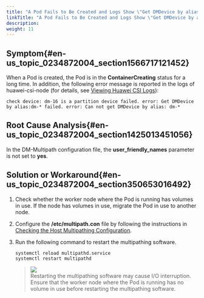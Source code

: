 ```yaml
---
title: "A Pod Fails to Be Created and Logs Show \"Get DMDevice by alias: dm-* failed\""
linkTitle: "A Pod Fails to Be Created and Logs Show \"Get DMDevice by alias: dm-* failed\""
description: 
weight: 11
---
```


## Symptom{#en-us_topic_0234872004_section1566717121452}

When a Pod is created, the Pod is in the  **ContainerCreating**  status for a long time. In addition, the following error message is reported in the logs of huawei-csi-node \(for details, see  [Viewing Huawei CSI Logs](/docs/common-operations/collecting-information/viewing-huawei-csi-logs)\):

```
check device: dm-16 is a partition device failed. error: Get DMDevice by alias:dm-* failed. error: Can not get DMDevice by alias: dm-*
```

## Root Cause Analysis{#en-us_topic_0234872004_section1425013451056}

In the DM-Multipath configuration file, the  **user\_friendly\_names**  parameter is not set to  **yes**.

## Solution or Workaround{#en-us_topic_0234872004_section350653016492}

1.  Check whether the worker node where the Pod is running has volumes in use. If the node has volumes in use, migrate the Pod in use to another node.
2.  Configure the  **/etc/multipath.con**  file by following the instructions in  [Checking the Host Multipathing Configuration](/docs/installation-and-deployment/installation-preparations/checking-the-host-multipathing-configuration).
3.  Run the following command to restart the multipathing software.

    ```
    systemctl reload multipathd.service
    systemctl restart multipathd
    ```

    >![](/css-docs/public_sys-resources/en-us/icon-notice.gif)  
    >Restarting the multipathing software may cause I/O interruption. Ensure that the worker node where the Pod is running has no volume in use before restarting the multipathing software.

